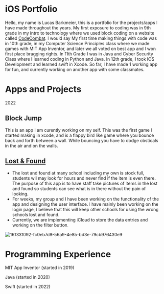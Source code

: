 # iOS Portfolio
Hello, my name is Lucas Barkmeier, this is a portfolio for the projects/apps I have made throughout the years. My first exposure to coding was in 9th grade in my intro to technology where we used block coding on a website called [CodeCombat](https://codecombat.com/play/dungeon). I would say My first time making things with code was in 10th grade, in my Computer Science Principles class where we made games with MIT App Inventor, and later we all voted on best app and I won first place bragging rights. In 11th Grade I was in Java and Cyber Security Class where I learned coding in Python and Java. In 12th grade, I took IOS Development and learned swift in Xcode. So far, I have made 1 working app for fun, and currently working on another app with some classmates.

# Apps and Projects

2022

## Block Jump
This is an app I am curently working on my self. This was the first game I started making in xcode, and is a flappy bird like game where you bounce back and forth between a wall. While bouncing you have to dodge obsticals in the air and on the walls.

## [Lost & Found](https://github.com/EPHS-iOS/Minnesota-School-Lost-Found) 

* The lost and found at many school including my own is stock full, students wil may look for hours and never find if the item is even there. The purpose of this app is to have staff take pictures of items in the lost and found so students can see what is in there without the pain of looking.
* For weeks, my group and I have been working on the functionality of the app and designing the user interface. I have mainly been working on the login page, I believe that this will keep other schools for using the wrong schools lost and found.
* Currently, we are implementing iCloud to store the data entries and working on the filter button.

![161331092-fc0eb7d8-56a9-4e85-bd3e-79cb976430e9](https://user-images.githubusercontent.com/70666783/162022794-23f1b3e1-af6e-4283-956f-eb0ae03ec107.png)


# Programming Experience
MIT App Inventor (started in 2019)

Java (started in 2020)

Swift (started in 2022)

